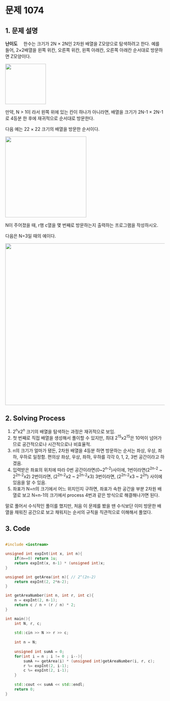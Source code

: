 # 문제 1074
## 1. 문제 설명
 **난이도** <img src="https://d2gd6pc034wcta.cloudfront.net/tier/10.svg" width="11em"></img>
한수는 크기가 2N × 2N인 2차원 배열을 Z모양으로 탐색하려고 한다. 예를 들어, 2×2배열을 왼쪽 위칸, 오른쪽 위칸, 왼쪽 아래칸, 오른쪽 아래칸 순서대로 방문하면 Z모양이다.

<img src="https://upload.acmicpc.net/21c73b56-5a91-43aa-b71f-9b74925c0adc/-/preview/" width="128px"></img>

만약, N > 1이 라서 왼쪽 위에 있는 칸이 하나가 아니라면, 배열을 크기가 2N-1 × 2N-1로 4등분 한 후에 재귀적으로 순서대로 방문한다.

다음 예는 22 × 22 크기의 배열을 방문한 순서이다.

<img src="https://upload.acmicpc.net/adc7cfae-e84d-4d5c-af8e-ee011f8fff8f/-/preview/" width="256px"></img>

N이 주어졌을 때, r행 c열을 몇 번째로 방문하는지 출력하는 프로그램을 작성하시오.

다음은 N=3일 때의 예이다.


<img src="https://upload.acmicpc.net/d3e84bb7-9424-4764-ad3a-811e7fcbd53f/-/preview/" width="512px"></img>

## 2. Solving Process
1. 2<sup>n</sup>x2<sup>n</sup> 크기의 배열을 탐색하는 과정은 재귀적으로 보임.
2. 첫 번째로 직접 배열을 생성해서 풀이할 수 있지만, 최대 2<sup>15</sup>x2<sup>15</sup>은 10억이 넘어가므로 공간적으로나 시간적으로나 비효율적.
3. n의 크기가 얼마가 됐든, 2차원 배열을 4등분 하면 방문하는 순서는 좌상, 우상, 좌하, 우하로 일정함. 편의상 좌상, 우상, 좌하, 우하를 각각 0, 1, 2, 3번 공간이라고 하겠음.
4. 입력받은 좌표의 위치에 따라 0번 공간이라면(0~2<sup>n-2</sup>)사이에, 1번이라면(2<sup>2n-2</sup> ~ 2<sup>2n-2</sup>x2) 2번이라면, (2<sup>2n-2</sup>x2 ~ 2<sup>2n-2</sup>x3) 3번이라면, (2<sup>2n-2</sup>x3 ~ 2<sup>2n</sup>) 사이에 있음을 알 수 있음.
5. 좌표가 N=n의 크기에서 어느 위치인지 구하면, 좌표가 속한 공간을 부분 2차원 배열로 보고 N=n-1의 크기에서 process 4번과 같은 방식으로 해결해나가면 된다.

말로 풀어서 수식적인 풀이를 했지만, 처음 이 문제를 봤을 땐 수식보단 이미 방문한 배열을 채워진 공간으로 보고 채워지는 순서의 규칙을 직관적으로 이해해서 풀었다.


## 3. Code

```cpp

#include <iostream>

unsigned int expInt(int x, int n){
	if(n==0) return 1u;
	return expInt(x, n-1) * (unsigned int)x;
}

unsigned int getArea(int n){ // 2^(2n-2)
	return expInt(2, 2*n-2);
}

int getAreaNumber(int n, int r, int c){
	n = expInt(2, n-1);
	return c / n + (r / n) * 2;
}

int main(){
	int N, r, c;
	
	std::cin >> N >> r >> c;
	
	int n = N;
	
	unsigned int sumA = 0;
	for(int i = n ; i != 0 ; i--){
		sumA += getArea(i) * (unsigned int)getAreaNumber(i, r, c);
		r %= expInt(2, i-1);
		c %= expInt(2, i-1);
	}
	
	std::cout << sumA << std::endl;
	return 0;
}

```
